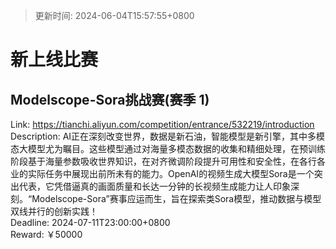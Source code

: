 > 更新时间: 2024-06-04T15:57:55+0800 

# 新上线比赛


## Modelscope-Sora挑战赛(赛季 1)
Link: https://tianchi.aliyun.com/competition/entrance/532219/introduction  
Description: AI正在深刻改变世界，数据是新石油，智能模型是新引擎，其中多模态大模型尤为瞩目。这些模型通过对海量多模态数据的收集和精细处理，在预训练阶段基于海量参数吸收世界知识，在对齐微调阶段提升可用性和安全性，在各行各业的实际任务中展现出前所未有的能力。OpenAI的视频生成大模型Sora是一个突出代表，它凭借逼真的画面质量和长达一分钟的长视频生成能力让人印象深刻。“Modelscope-Sora”赛事应运而生，旨在探索类Sora模型，推动数据与模型双线并行的创新实践！  
Deadline: 2024-07-11T23:00:00+0800  
Reward: ￥50000  

